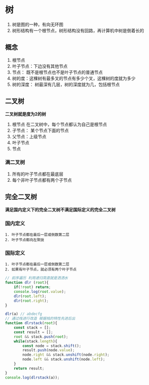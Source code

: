 # 树

1. 树是图的一种，有向无环图
2. 树形结构有一个根节点，树形结构没有回路，再计算机中树是倒着长的

## 概念
 
   1. 根节点
   2. 叶子节点：下边没有其他节点
   3. 节点： 既不是根节点也不是叶子节点的普通节点
   4. 树的度：这棵树有最多叉的节点有多少个叉，这棵树的度就为多少
   5. 树的深度： 树最深有几层，树的深度就为几，包括根节点

## 二叉树

   **二叉树就是度为2的树**
   1. 根节点        在二叉树中，每个节点都认为自己是根节点
   2. 子节点： 某个节点下面的节点
   3. 父节点：上级节点
   4. 叶子节点
   5. 节点

### 满二叉树

   1. 所有的叶子节点都在最底层
   2. 每个非叶子节点都有两个子节点

## 完全二叉树

**满足国内定义下的完全二叉树不满足国际定义的完全二叉树**

### 国内定义
 
    1. 叶子节点都在最后一层或倒数第二层
    2. 叶子节点都向左聚拢

### 国际定义

    1. 叶子节点都在最后一层或倒数第二层
    2. 如果有叶子节点，就必须有两个叶子节点

```javascript
// 前序遍历 利用递归简直就是洒洒水
function dlr (root){
    if(!root) return;
    console.log(root.value);
    dlr(root.left);
    dlr(root.right);
}

dlr(a) // abdecfg
// 通过栈进行改造 根据栈的特性先进后出
function dlrstack(root){
    const stack = [];
    const result = [];
    root && stack.push(root);
    while(stack.length){
        const node = stack.shift();
        result.push(node.value);
        node.right && stack.unshift(node.right);
        node.left && stack.unshift(node.left);
    }
    return result;
}
console.log(dlrstack(a));

```